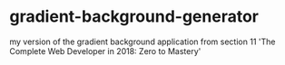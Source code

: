# gradient-background-generator
my version of the gradient background application from section 11 'The Complete Web Developer in 2018: Zero to Mastery'
